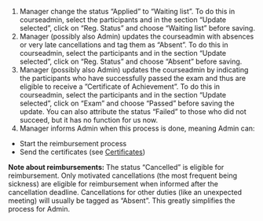 1. Manager change the status “Applied” to “Waiting list”. 
To do this in courseadmin, select the participants and in the section “Update selected”, click on “Reg. Status” and choose “Waiting list” before saving. 
2. Manager (possibly also Admin) updates the courseadmin with absences or very late cancellations and tag them as “Absent”. 
To do this in courseadmin, select the participants and in the section “Update selected”, click on “Reg. Status” and choose “Absent” before saving. 
3. Manager (possibly also Admin) updates the courseadmin by indicating the participants who have successfully passed the exam and thus are eligible to receive a ”Certificate of Achievement”. 
To do this in courseadmin, select the participants and in the section “Update selected”, click on “Exam” and choose “Passed” before saving the update. 
You can also attribute the status “Failed” to those who did not succeed, but it has no function for us now. 
4. Manager informs Admin when this process is done, meaning Admin can: 
- Start the reimbursement process 
- Send the certificates (see [Certificates](certificate.md)) 

 

**Note about reimbursements:** The status “Cancelled” is eligible for reimbursement. Only motivated cancellations (the most frequent being sickness) are eligible for reimbursement when informed after the cancellation deadline. Cancellations for other duties (like an unexpected meeting) will usually be tagged as “Absent”. This greatly simplifies the process for Admin.